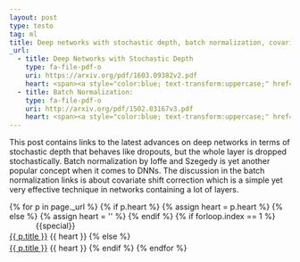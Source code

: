 ```yaml
---
layout: post
type: testo
tag: ml
title: Deep networks with stochastic depth, batch normalization, covariate shift correction
_url:
  - title: Deep Networks with Stochastic Depth
    type: fa-file-pdf-o
    uri: https://arxiv.org/pdf/1603.09382v2.pdf
    heart: <span><a style="color:blue; text-transform:uppercase;" href="https://gab41.lab41.org/lab41-reading-group-deep-networks-with-stochastic-depth-564321956729">$notes_1$</a></span>
  - title: Batch Normalization:
    type: fa-file-pdf-o
    uri: http://arxiv.org/pdf/1502.03167v3.pdf
    heart: <span><a style="color:blue; text-transform:uppercase;" href="https://gab41.lab41.org/batch-normalization-what-the-hey-d480039a9e3b">$notes_1$</a>&nbsp;<a style="color:blue; text-transform:uppercase" href="http://blog.smola.org/post/4110255196/real-simple-covariate-shift-correction">$notes_2$</a></span>
---
```

This post contains links to the latest advances on deep networks in terms of stochastic depth that behaves like dropouts, but the whole layer is dropped stochastically. Batch normalization by Ioffe and Szegedy is yet another popular concept when it comes to DNNs. The discussion in the batch normalization links is about covariate shift correction which is a simple yet very effective technique in networks containing a lot of layers.

{% for p in page._url %}
{% if p.heart %}
{% assign heart = p.heart %}
{% else %}
{% assign heart = '' %}
{% endif %}
{% if forloop.index == 1 %}
<span class="date" title="{{specialtitle}}" style="color:#{{specialcolor}}">&nbsp;&nbsp;&nbsp;&nbsp;&nbsp;&nbsp;&nbsp;&nbsp;&nbsp;&nbsp;&nbsp;</span> {{special}}<br/> <a href="{{ p.uri }}" target="_blank" style="line-height:1.5">{{ p.title }}</a> {{ heart }} <i class="fa {{ p.type }}" aria-hidden="true"></i>
{% else %}
<span class="date">&nbsp;&nbsp;&nbsp;&nbsp;&nbsp;&nbsp;&nbsp;&nbsp;&nbsp;&nbsp;&nbsp;</span> <br/> <a href="{{ p.uri }}" target="_blank" style="line-height:1.5">{{ p.title }}</a> {{ heart }} <i class="fa {{ p.type }}" aria-hidden="true"></i>
{% endif %}
{% endfor %}
